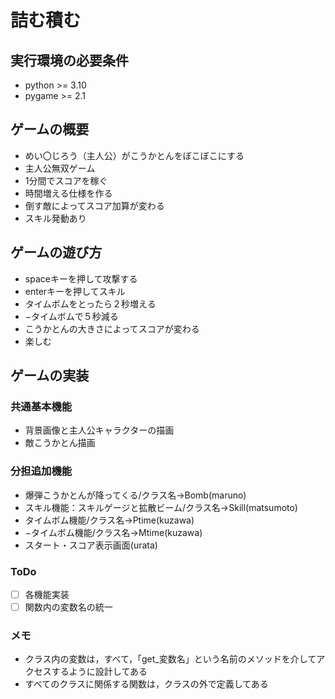 # 詰む積む

## 実行環境の必要条件
* python >= 3.10
* pygame >= 2.1

## ゲームの概要
* めい〇じろう（主人公）がこうかとんをぼこぼこにする
* 主人公無双ゲーム
* 1分間でスコアを稼ぐ
* 時間増える仕様を作る
* 倒す敵によってスコア加算が変わる
* スキル発動あり

## ゲームの遊び方
* spaceキーを押して攻撃する
* enterキーを押してスキル
* タイムボムをとったら２秒増える
* −タイムボムで５秒減る
* こうかとんの大きさによってスコアが変わる
* 楽しむ


## ゲームの実装
### 共通基本機能
* 背景画像と主人公キャラクターの描画
* 敵こうかとん描画

### 分担追加機能
* 爆弾こうかとんが降ってくる/クラス名→Bomb(maruno)
* スキル機能：スキルゲージと拡散ビーム/クラス名→Skill(matsumoto)
* タイムボム機能/クラス名→Ptime(kuzawa)
* −タイムボム機能/クラス名→Mtime(kuzawa)
* スタート・スコア表示画面(urata)

### ToDo
- [ ] 各機能実装
- [ ] 関数内の変数名の統一

### メモ
* クラス内の変数は，すべて，「get_変数名」という名前のメソッドを介してアクセスするように設計してある
* すべてのクラスに関係する関数は，クラスの外で定義してある
